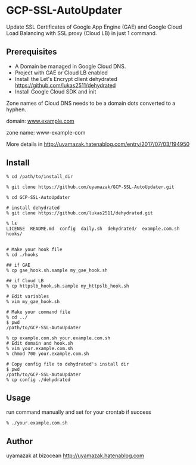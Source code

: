 # GCP-SSL-AutoUpdater
Update SSL Certificates of Google App Engine (GAE) and Google Cloud Load Balancing with SSL proxy (Cloud LB) in just 1 command.

## Prerequisites

- A Domain be managed in Google Cloud DNS.
- Project with GAE or Cloud LB enabled
- Install the Let's Encrypt client dehydrated https://github.com/lukas2511/dehydrated
- Install Google Cloud SDK and init

Zone names of Cloud DNS needs to be a domain dots converted to a hyphen.

domain: www.example.com

zone name: www-example-com


More details in
http://uyamazak.hatenablog.com/entry/2017/07/03/194950




## Install

```
% cd /path/to/install_dir

% git clone https://github.com/uyamazak/GCP-SSL-AutoUpdater.git

% cd GCP-SSL-AutoUpdater

# install dehydrated
% git clone https://github.com/lukas2511/dehydrated.git

% ls
LICENSE  README.md  config  daily.sh  dehydrated/  example.com.sh  hooks/


# Make your hook file
% cd ./hooks

## if GAE
% cp gae_hook.sh.sample my_gae_hook.sh

## if Cloud LB
% cp httpslb_hook.sh.sample my_httpslb_hook.sh

# Edit variables
% vim my_gae_hook.sh

# Make your command file
% cd ../
$ pwd
/path/to/GCP-SSL-AutoUpdater

% cp example.com.sh your.example.com.sh
# Edit domain and hook.sh 
% vim your.example.com.sh
% chmod 700 your.example.com.sh

# Copy config file to dehydrated's install dir
$ pwd
/path/to/GCP-SSL-AutoUpdater
% cp config ./dehydrated
```

## Usage

run command manually and set for your crontab if success
```
% ./your.example.com.sh
```

## Author
uyamazak at bizocean
http://uyamazak.hatenablog.com

